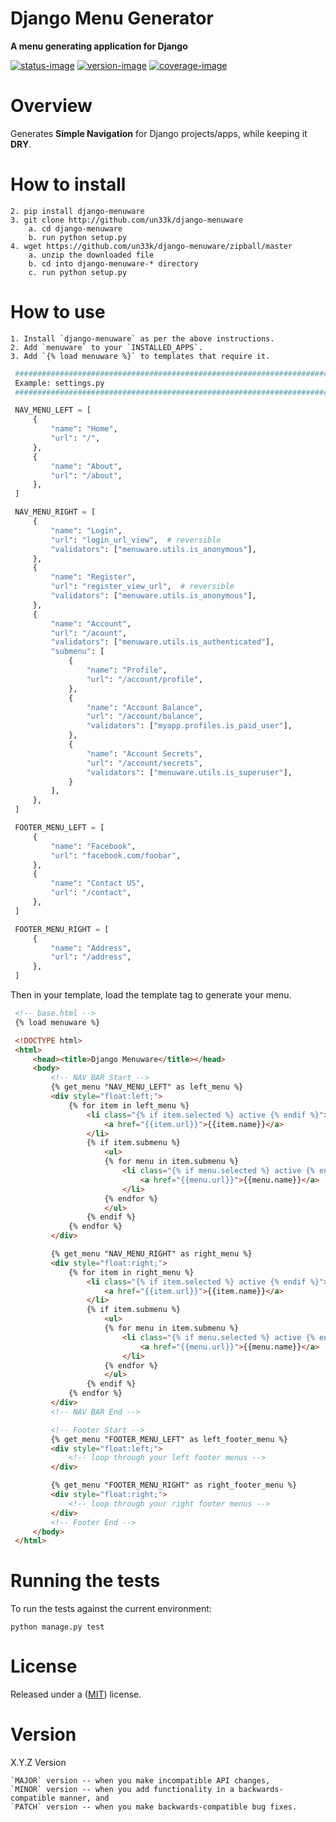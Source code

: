 Django Menu Generator
====================

**A menu generating application for Django**

[![status-image]][status-link]
[![version-image]][version-link]
[![coverage-image]][coverage-link]

Overview
====================

Generates **Simple Navigation** for Django projects/apps, while keeping it **DRY**.

How to install
====================

    2. pip install django-menuware
    3. git clone http://github.com/un33k/django-menuware
        a. cd django-menuware
        b. run python setup.py
    4. wget https://github.com/un33k/django-menuware/zipball/master
        a. unzip the downloaded file
        b. cd into django-menuware-* directory
        c. run python setup.py

How to use
====================
    1. Install `django-menuware` as per the above instructions.
    2. Add `menuware` to your `INSTALLED_APPS`.
    3. Add `{% load menuware %}` to templates that require it.

   ```python
    ####################################################################################
    Example: settings.py
    ####################################################################################

    NAV_MENU_LEFT = [
        {
            "name": "Home",
            "url": "/",
        },
        {
            "name": "About",
            "url": "/about",
        },
    ]

    NAV_MENU_RIGHT = [
        {
            "name": "Login",
            "url": "login_url_view",  # reversible
            "validators": ["menuware.utils.is_anonymous"],
        },
        {
            "name": "Register",
            "url": "register_view_url",  # reversible
            "validators": ["menuware.utils.is_anonymous"],
        },
        {
            "name": "Account",
            "url": "/acount",
            "validators": ["menuware.utils.is_authenticated"],
            "submenu": [
                {
                    "name": "Profile",
                    "url": "/account/profile",
                },
                {
                    "name": "Account Balance",
                    "url": "/account/balance",
                    "validators": ["myapp.profiles.is_paid_user"],
                },
                {
                    "name": "Account Secrets",
                    "url": "/account/secrets",
                    "validators": ["menuware.utils.is_superuser"],
                }
            ],
        },
    ]

    FOOTER_MENU_LEFT = [
        {
            "name": "Facebook",
            "url": "facebook.com/foobar",
        },
        {
            "name": "Contact US",
            "url": "/contact",
        },
    ]

    FOOTER_MENU_RIGHT = [
        {
            "name": "Address",
            "url": "/address",
        },
    ]
   ```

Then in your template, load the template tag to generate your menu.

   ```html
    <!-- base.html -->
    {% load menuware %}

    <!DOCTYPE html>
    <html>
        <head><title>Django Menuware</title></head>
        <body>
            <!-- NAV BAR Start -->
            {% get_menu "NAV_MENU_LEFT" as left_menu %}
            <div style="float:left;">
                {% for item in left_menu %}
                    <li class="{% if item.selected %} active {% endif %}">
                        <a href="{{item.url}}">{{item.name}}</a>
                    </li>
                    {% if item.submenu %}
                        <ul>
                        {% for menu in item.submenu %}
                            <li class="{% if menu.selected %} active {% endif %}">
                                <a href="{{menu.url}}">{{menu.name}}</a>
                            </li>
                        {% endfor %}
                        </ul>
                    {% endif %}
                {% endfor %}
            </div>

            {% get_menu "NAV_MENU_RIGHT" as right_menu %}
            <div style="float:right;">
                {% for item in right_menu %}
                    <li class="{% if item.selected %} active {% endif %}">
                        <a href="{{item.url}}">{{item.name}}</a>
                    </li>
                    {% if item.submenu %}
                        <ul>
                        {% for menu in item.submenu %}
                            <li class="{% if menu.selected %} active {% endif %}">
                                <a href="{{menu.url}}">{{menu.name}}</a>
                            </li>
                        {% endfor %}
                        </ul>
                    {% endif %}
                {% endfor %}
            </div>
            <!-- NAV BAR End -->

            <!-- Footer Start -->
            {% get_menu "FOOTER_MENU_LEFT" as left_footer_menu %}
            <div style="float:left;">
                <!-- loop through your left footer menus -->
            </div>

            {% get_menu "FOOTER_MENU_RIGHT" as right_footer_menu %}
            <div style="float:right;">
                <!-- loop through your right footer menus -->
            </div>
            <!-- Footer End -->
        </body>
    </html>
   ```

Running the tests
====================

To run the tests against the current environment:

    python manage.py test


License
====================

Released under a ([MIT](LICENSE)) license.


Version
====================
X.Y.Z Version

    `MAJOR` version -- when you make incompatible API changes,
    `MINOR` version -- when you add functionality in a backwards-compatible manner, and
    `PATCH` version -- when you make backwards-compatible bug fixes.

[status-image]: https://travis-ci.org/RADYConsultores/django-menu-generator.svg?branch=master
[status-link]: https://travis-ci.org/RADYConsultores/django-menu-generator?branch=master

[version-image]: https://img.shields.io/pypi/v/django-menuware.svg
[version-link]: https://pypi.python.org/pypi/django-menuware

[coverage-image]: https://coveralls.io/repos/github/RADYConsultores/django-menu-generator/badge.svg?branch=master
[coverage-link]: https://coveralls.io/github/RADYConsultores/django-menu-generator?branch=master

[download-image]: https://img.shields.io/pypi/dm/django-menuware.svg
[download-link]: https://pypi.python.org/pypi/django-menuware

